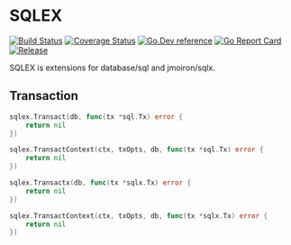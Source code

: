 # SQLEX
[![Build Status](https://travis-ci.org/clevergo/sqlex.svg?branch=master)](https://travis-ci.org/clevergo/sqlex)
[![Coverage Status](https://coveralls.io/repos/github/clevergo/sqlex/badge.svg?branch=master)](https://coveralls.io/github/clevergo/sqlex?branch=master)
[![Go.Dev reference](https://img.shields.io/badge/go.dev-reference-blue?logo=go&logoColor=white)](https://pkg.go.dev/clevergo.tech/sqlex?tab=doc)
[![Go Report Card](https://goreportcard.com/badge/github.com/clevergo/sqlex)](https://goreportcard.com/report/github.com/clevergo/sqlex)
[![Release](https://img.shields.io/github/release/clevergo/sqlex.svg?style=flat-square)](https://github.com/clevergo/sqlex/releases)

SQLEX is extensions for database/sql and jmoiron/sqlx.

## Transaction

```go
sqlex.Transact(db, func(tx *sql.Tx) error {
    return nil
})

sqlex.TransactContext(ctx, txOpts, db, func(tx *sql.Tx) error {
    return nil
})

sqlex.Transactx(db, func(tx *sqlx.Tx) error {
    return nil
})

sqlex.TransactContext(ctx, txOpts, db, func(tx *sqlx.Tx) error {
    return nil
})
```
